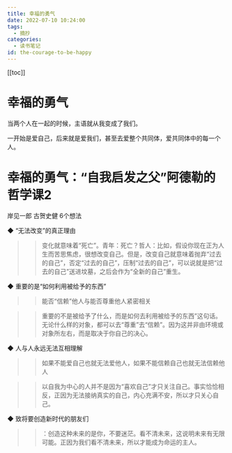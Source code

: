 ```yaml
---
title: 幸福的勇气
date: 2022-07-10 10:24:00
tags:
  - 摘抄
categories:
  - 读书笔记
id: the-courage-to-be-happy
---
```


[[toc]]

# 幸福的勇气

当两个人在一起的时候，主语就从我变成了我们。

一开始是爱自己，后来就是爱我们，甚至去爱整个共同体，爱共同体中的每一个人。

# 幸福的勇气：“自我启发之父”阿德勒的哲学课2

岸见一郎 古贺史健
6个想法

◆ “无法改变”的真正理由

>> 变化就意味着“死亡”。青年：死亡？哲人：比如，假设你现在正为人生而苦思焦虑，很想改变自己。但是，改变自己就意味着抛弃“过去的自己”，否定“过去的自己”，压制“过去的自己”，可以说就是把“过去的自己”送进坟墓，之后会作为“全新的自己”重生。

◆ 重要的是“如何利用被给予的东西”

>> 能否“信赖”他人与能否尊重他人紧密相关

>> 重要的不是被给予了什么，而是如何去利用被给予的东西”这句话。无论什么样的对象，都可以去“尊重”去“信赖”。因为这并非由环境或对象所左右，而是取决于你自己的决心。

◆ 人与人永远无法互相理解

>> 如果不能爱自己也就无法爱他人，如果不能信赖自己也就无法信赖他人

>> 以自我为中心的人并不是因为“喜欢自己”才只关注自己。事实恰恰相反，正因为无法接纳真实的自己，内心充满不安，所以才只关心自己。

◆ 致将要创造新时代的朋友们

>> ：创造这种未来的是你，不要迷茫。看不清未来，这说明未来有无限可能。正因为我们看不清未来，所以才能成为命运的主人。
